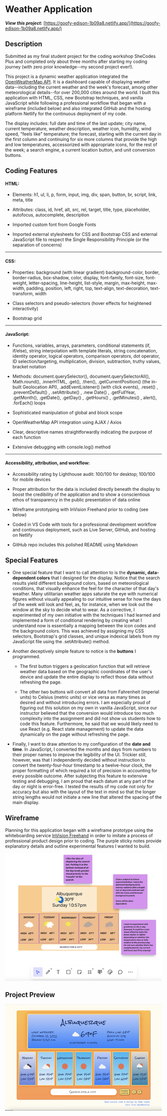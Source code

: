 # Weather Application

**_View this project:_** [https://goofy-edison-1b09a8.netlify.app/](https://goofy-edison-1b09a8.netlify.app/)

## Description

Submitted as my final student project for the coding workshop SheCodes Plus and completed only about three months after starting my coding journey (with zero prior knowledge--my second project ever!).

This project is a dynamic weather application integrated the [OpenWeatherMap API](https://openweathermap.org/api). It is a dashboard capable of displaying weather data--including the current weather and the week's forecast, among other meteorological details--for over 200,000 cities around the world. I built this application with HTML, CSS, new Bootstrap techniques, and vanilla JavaScript while following a professional workflow that began with a wireframe (included below) and also integrated GitHub and the hosting platform Netlify for the continuous deployment of my code.

The display includes: full date and time of the last update; city name, current temperature, weather description, weather icon, humidity, wind speed, "feels like" temperature; the forecast, starting with the current day in the first column and continuing for six more columns that provide the high and low temperatures, accessorized with appropriate icons, for the rest of the week; a search engine, a current location button, and unit conversion buttons.

## Coding Features

#### HTML:

- Elements: h1, ul, li, p, form, input, img, div, span, button, br, script, link, meta, title

- Attributes: class, id, href, alt, src, rel, target, title, type, placeholder, autofocus, autocomplete, description

- Imported custom font from Google Fonts

- Imported external stylesheets for CSS and Bootstrap CSS and external JavaScript file to respect the Single Responsibility Principle (or the separation of concerns)

---

#### CSS:

- Properties: background (with linear gradient) background-color, border, border-radius, box-shadow, color, display, font-family, font-size, font-weight, letter-spacing, line-height, list-style, margin, max-height, max-width, padding, position, left, right, top, text-align, text-decoration, text-transform, width

- Class selectors and pseudo-selectors (hover effects for heightened interactivity)

- Bootstrap grid

---

#### JavaScript:

- Functions, variables, arrays, parameters, conditional statements (if, if/else), string interpolation with template literals, string concatenation, identity operator, logical operators, comparison operators, dot operator, ID selection/targeting, multiplication, division, subtraction, truthy values, bracket notation

- Methods: document.querySelector(), document.querySelectorAll(), Math.round(), .innerHTML, .get(), .then(), .getCurrentPosition() (the in-built Geolocation API), .addEventListener() (with click events), .reset() , .preventDefault() , .setAttribute() , .new Date() , .getFullYear, .getMonth(), .getDate(), .getDay() , .getHours() , .getMinutes() , alert(), .forEach() loops

- Sophisticated manipulation of global and block scope

- OpenWeatherMap API integration using AJAX / Axios

- Clear, descriptive names straightforwardly indicating the purpose of each function

- Extensive debugging with console.log() method

---

#### Accessibility, attribution, and workflow:

- Accessibility rating by Lighthouse audit: 100/100 for desktop; 100/100 for mobile devices

- Proper attribution for the data is included directly beneath the display to boost the credibility of the application and to show a conscientious ethos of transparency in the public presentation of data online

- Wireframe prototyping with InVision Freehand prior to coding (see below)

- Coded in VS Code with tools for a professional development workflow and continuous deployment, such as Live Server, GitHub, and hosting on Netlify

- GitHub repo includes this polished README using Markdown

## Special Features

- One special feature that I want to call attention to is the **dynamic, data-dependent colors** that I designed for the display. Notice that the search results yield different background colors, based on meteorological conditions, that visually enhance the feel for the character of that day's weather. Many utilitarian weather apps saturate the eye with numerical figures without visually appealing to our intuitive sense for how the days of the week will look and feel, as, for instance, when we look out the window at the sky to decide what to wear. As a corrective, I experimented of my own initiative with the techniques I had learned and implemented a form of conditional rendering by creating what I understand now is essentially a mapping between the icon codes and the background colors. This was achieved by assigning my CSS selectors, Bootstrap's grid classes, and unique indexical labels from my JavaScript file using the .setAttribute() method.

- Another deceptively simple feature to notice is the **buttons** I programmed.

  - The first button triggers a geolocation function that will retrieve weather data based on the geographic coordinates of the user's device and update the entire display to reflect those data without refreshing the page.

  - The other two buttons will convert all data from Fahrenheit (imperial units) to Celsius (metric units) or vice versa as many times as desired and without introducing errors. I am especially proud of figuring out this solution on my own in vanilla JavaScript, since our instructor believed that the conversion would introduce too much complexity into the assignment and did not show us students how to code this feature. Furthermore, he said that we would likely need to use React (e.g. React state management) to update the data dynamically on the page without refreshing the page.

- Finally, I want to draw attention to my configuration of the **date and time**. In JavaScript, I converted the months and days from numbers to their proper names to improve the legibility of the UI. Trickier still, however, was that I independently decided without instruction to convert the twenty-four-hour timestamp to a twelve-hour clock, the proper formatting of which required a lot of precision in accounting for every possible outcome. After subjecting this feature to extensive testing and debugging, I am proud that each datum at any part of the day or night is error-free. I tested the results of my code not only for accuracy but also with the layout of the text in mind so that the longer string lengths would not initiate a new line that altered the spacing of the main display.

## Wireframe

Planning for this application began with a wireframe prototype using the whiteboarding service [InVision Freehand](https://www.invisionapp.com/freehand) in order to imitate a process of professional product design prior to coding. The purple sticky notes provide explanatory details and outline experimental features I wanted to build.

![Weather Application Wireframe](src/assets/weather-application-wireframe.png)

## Project Preview

![Weather Application Preview](src/assets/weather-application-preview.png)
